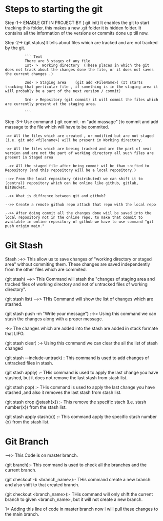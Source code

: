 # Steps to starting the git

Step-1->    ENABLE GIT IN PROJECT BY             ( git init) 
            It enables the git to start tracking this folder, this makes a new .git folder it is hidden folder. It contains all the information of the versions or commits done up till now.

Step-2->    (git status)It tells about files which are tracked and are not tracked by the git.
             

             ``` Text
             There are 3 stages of any file 
             1st- >  Working directory  (These places in which the git does not track about the changes done the file, or it does not saves the current changes .)

             2nd- > Staging area    (git add <FileName>) (It starts tracking that perticular file , if something is in the staging area it will probably be a part of the next version / commit)

             3rd- > Repository (git commit) it will commit the files which are currently present at the staging area.
             
             ```

Step-3->  Use command { git commit -m "add massage" }to commit and add massage to the file which will have to be commited.


``` text
->> All the files which are created , or modified but are not staged (i.e. git add <filename>) will be present in Working directory.

->> All the files which are beeing tracked and are the part of next version and are not the part of working directory all such files are present in Staged area

-->> All the staged file after being commit wil be than shifted to Repository (and this repository will be a local repository.)

-->> From the local repository (distributed) we can shift it to (central) repository which can be online like github, gitlab, BitBucket.

-->> What is diffrence between git and github?

-->> Create a remote github repo attach that repo with the local repo

-->> After doing commit all the changes done wiil be saved into the local repository not in the online repo. to make that commit to available in online repository of github we have to use command "git push origin main."
```
# Git Stash
Stash :->>  This allow us to save changes of "working directory or staged area" without commiting them. These changes are saved independently from the other files which are commited.

(git stash)  -->> This Command will stash the "changes of staging area and tracked files of working directory and not of untracked files of working directory".

(git stash list)    -->> THis Command will show the list of changes which are stashed.

(git stash push -m "Write your message") :->> Using this command we can stash the changes along with a proper message.

->> The changes which are added into the stash are added in stack formate that LIFO.

(git stash clear) :-> Using this command we can clear the all the list of stash changed

(git stash --include-untrack) : This command is used to add changes of untracked files in stash.

(git stash apply) :- THis command is used to apply the last change you have stashed, but it does not remove the last stash from stash list.

(git stash pop) :- THis command is used to apply the last change you have stashed ,and also it removes the last stash from stash list.

(git stash drop @stash{x}) :- This remove the specific stach (i.e. stash number{x}) from the stash list.

(git stash apply stash{x}) :- This command apply the specific stash number {x} from the stash list.

# Git Branch
-->> This Code is on master branch.

(git branch):- This command is used to check all the branches and the current branch.

(git checkout -b <branch_name>):- THis command create a new branch and also shift to that created branch.

(git checkout <branch_name>):- THis command will only shift the current branch to given <branch_name>, but it will not create a new branch.

1> Adding this line of code in master branch now I will pull these changes to the main branch.


